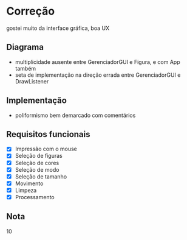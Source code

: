 # Correção

gostei muito da interface gráfica, boa UX

## Diagrama

- multiplicidade ausente entre GerenciadorGUI e Figura, e com App também
- seta de implementação na direção errada entre GerenciadorGUI e DrawListener

## Implementação

- poliformismo bem demarcado com comentários

## Requisitos funcionais

- [x] Impressão com o mouse
- [x] Seleção de figuras
- [x] Seleção de cores
- [x] Seleção de modo
- [x] Seleção de tamanho
- [x] Movimento
- [x] Limpeza
- [x] Processamento

## Nota

10




